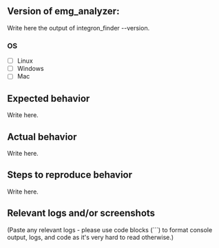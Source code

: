## Version of emg_analyzer:

Write here the output of integron_finder --version.

### OS

- [ ] Linux
- [ ] Windows
- [ ] Mac

## Expected behavior

Write here.

## Actual behavior

Write here.

## Steps to reproduce behavior

Write here.


## Relevant logs and/or screenshots

(Paste any relevant logs - please use code blocks (```) to format console output,
logs, and code as it's very hard to read otherwise.)
